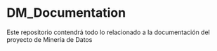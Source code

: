 # DM_Documentation
Este repositorio contendrá todo lo relacionado a la documentación del proyecto de Minería de Datos
